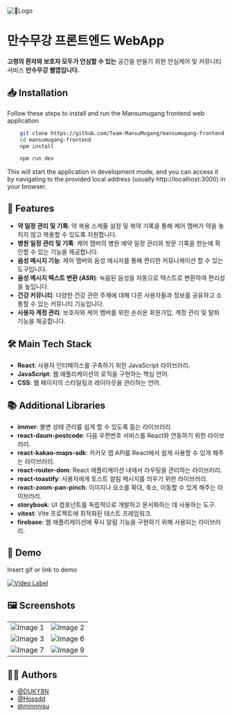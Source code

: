 ![Logo](https://github.com/user-attachments/assets/c6071a1f-6765-49b6-b293-3980e298e25b)

# 만수무강 프론트엔드 WebApp

**고령의 환자와 보호자 모두가 안심할 수 있는** 공간을 만들기 위한 안심케어 및 커뮤니티 서비스 **만수무강 웹앱입니다.**

## 📥 Installation

Follow these steps to install and run the Mansumugang frontend web application

```bash
    git clone https://github.com/Team-MansuMugang/mansumugang-frontend.git
    cd mansumugang-frontend
    npm install

    npm run dev
```

This will start the application in development mode, and you can access it by navigating to the provided local address (usually http://localhost:3000) in your browser.

## 🌟 Features

- **약 일정 관리 및 기록**: 약 복용 스케줄 설정 및 복약 기록을 통해 케어 맴버가 약을 놓치지 않고 복용할 수 있도록 지원합니다.
- **병원 일정 관리 및 기록**: 케어 맴버의 병원 예약 일정 관리와 방문 기록을 한눈에 확인할 수 있는 기능을 제공합니다.
- **음성 메시지 기능**: 케어 맴버와 음성 메시지를 통해 편리한 커뮤니케이션 할 수 있는 도구입니다.
- **음성 메시지 텍스트 변환 (ASR)**: 녹음된 음성을 자동으로 텍스트로 변환하여 편리성을 높입니다.
- **건강 커뮤니티**: 다양한 건강 관련 주제에 대해 다른 사용자들과 정보를 공유하고 소통할 수 있는 커뮤니티 기능입니다.
- **사용자 계정 관리**: 보호자와 케어 멤버를 위한 손쉬운 회원가입, 계정 관리 및 탈퇴 기능을 제공합니다.

## 🛠️ Main Tech Stack

- **React**: 사용자 인터페이스를 구축하기 위한 JavaScript 라이브러리.
- **JavaScript**: 웹 애플리케이션의 로직을 구현하는 핵심 언어.
- **CSS**: 웹 페이지의 스타일링과 레이아웃을 관리하는 언어.

## 📚 Additional Libraries

- **immer**: 불변 상태 관리를 쉽게 할 수 있도록 돕는 라이브러리.
- **react-daum-postcode**: 다음 우편번호 서비스를 React와 연동하기 위한 라이브러리.
- **react-kakao-maps-sdk**: 카카오 맵 API를 React에서 쉽게 사용할 수 있게 해주는 라이브러리.
- **react-router-dom**: React 애플리케이션 내에서 라우팅을 관리하는 라이브러리.
- **react-toastify**: 사용자에게 토스트 알림 메시지를 띄우기 위한 라이브러리.
- **react-zoom-pan-pinch**: 이미지나 요소를 확대, 축소, 이동할 수 있게 해주는 라이브러리.
- **storybook**: UI 컴포넌트를 독립적으로 개발하고 문서화하는 데 사용하는 도구.
- **vitest**: Vite 프로젝트에 최적화된 테스트 프레임워크.
- **firebase**: 웹 애플리케이션에 푸시 알림 기능을 구현하기 위해 사용되는 라이브러리.

## 🎥 Demo

Insert gif or link to demo

[![Video Label](http://img.youtube.com/vi/6WP0Y-pIVe8/0.jpg)](https://youtu.be/6WP0Y-pIVe8?si=HEJ8IRgIGGOGIK5Q)

## 🖼️ Screenshots

|   |   |
|---|---|
| ![Image 1](https://github.com/user-attachments/assets/19ba0343-79c5-469f-861e-f92246100f98) | ![Image 2](https://github.com/user-attachments/assets/bab5a9b3-f579-4e4a-964b-09b9e04a42da) |
| ![Image 3](https://github.com/user-attachments/assets/1c927c51-c48e-423e-9823-98f7e16794e8) | ![Image 6](https://github.com/user-attachments/assets/eb388b02-a65e-409e-99fc-f1121e5c545e) |
| ![Image 7](https://github.com/user-attachments/assets/078b7231-c614-40c8-8488-2cab5e01dc39) | ![Image 9](https://github.com/user-attachments/assets/cd95516e-95ca-4d02-8e23-2d846dd5f5fb) |

## 🧑‍💻 Authors

- [@DUKY8N](https://www.github.com/octokatherine)
- [@Hossdd](https://github.com/Hossdd)
- [@minnnisu](https://github.com/minnnisu)
